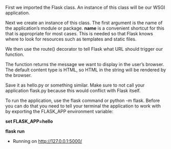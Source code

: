 First we imported the Flask class. An instance of this class will be our WSGI application.

Next we create an instance of this class. The first argument is the name of the application’s module or package. __name__ is a convenient shortcut for this that is appropriate for most cases. This is needed so that Flask knows where to look for resources such as templates and static files.

We then use the route() decorator to tell Flask what URL should trigger our function.

The function returns the message we want to display in the user’s browser. The default content type is HTML, so HTML in the string will be rendered by the browser.

Save it as hello.py or something similar. Make sure to not call your application flask.py because this would conflict with Flask itself.

To run the application, use the flask command or python -m flask. Before you can do that you need to tell your terminal the application to work with by exporting the FLASK_APP environment variable:

**set FLASK_APP=hello**

**flask run**

 * Running on http://127.0.0.1:5000/
